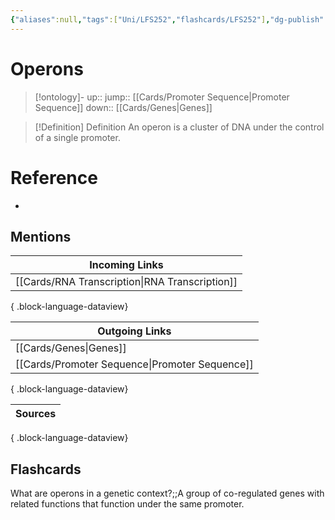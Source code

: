 ```yaml
---
{"aliases":null,"tags":["Uni/LFS252","flashcards/LFS252"],"dg-publish":true,"permalink":"/cards/operons/","dgPassFrontmatter":true}
---
```


# Operons

> [!ontology]-
> up:: 
> jump:: [[Cards/Promoter Sequence\|Promoter Sequence]]
> down:: [[Cards/Genes\|Genes]]

> [!Definition] Definition
> An operon is a cluster of DNA under the control of a single promoter.

# Reference

- 

## Mentions

| Incoming Links                                    |
| ------------------------------------------------- |
| [[Cards/RNA Transcription\|RNA Transcription]] |

{ .block-language-dataview}

| Outgoing Links                                    |
| ------------------------------------------------- |
| [[Cards/Genes\|Genes]]                         |
| [[Cards/Promoter Sequence\|Promoter Sequence]] |

{ .block-language-dataview}

| Sources |
| ------- |

{ .block-language-dataview}

## Flashcards

What are operons in a genetic context?;;A group of co-regulated genes with related functions that function under the same promoter.
<!--SR:!2024-11-30,17,230-->